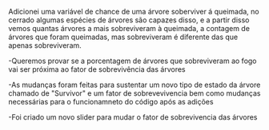 Adicionei uma variável de chance de uma árvore soberviver á queimada, no cerrado algumas espécies de árvores são capazes disso, e a partir disso vemos quantas
árvores a mais sobreviveram à queimada, a contagem de árvores que foram queimadas, mas sobreviveram é diferente das que apenas sobreviveram.

-Queremos provar se a porcentagem de árvores que sobreviveram ao fogo vai ser próxima ao fator de sobrevivência das árvores

-As mudanças foram feitas para sustentar um novo tipo de estado da árvore chamado de "Survivor" e um fator de sobrevevivencia bem como mudanças necessárias para o funcionamneto do código após as adições

-Foi criado um novo slider para mudar o fator de sobrevivencia das árvores
